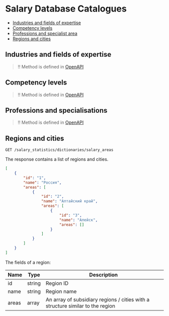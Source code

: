# Salary Database Catalogues

* [Industries and fields of expertise](#salary-industries)
* [Competency levels](#employee-levels)
* [Professions and specialist area](#professional-areas)
* [Regions and cities](#salary-areas)

<a name="salary-industries"></a>
## Industries and fields of expertise

>!! Method is defined in [OpenAPI](https://api.hh.ru/openapi/en/redoc#tag/Salary-Database-directories/operation/get-salary-industries)
 
<a name="employee-levels"></a>
## Competency levels

>!! Method is defined in [OpenAPI](https://api.hh.ru/openapi/en/redoc#tag/Salary-Database-directories/operation/get-salary-employee-levels)

<a name="professional-areas"></a>
## Professions and specialisations

>!! Method is defined in [OpenAPI](https://api.hh.ru/openapi/en/redoc#tag/Salary-Database-directories/operation/get-salary-professional-areas)

<a name="salary-areas"></a>
## Regions and cities

```
GET /salary_statistics/dictionaries/salary_areas
```

The response contains a list of regions and cities.

```json
[
    {
        "id": "1",
        "name": "Россия",
        "areas": [
            {
                "id": "2",
                "name": "Алтайский край",
                "areas": [
                    {
                        "id": "3",
                        "name": "Алейск",
                        "areas": []
                    }
                ]
            }    
        ]
    }
]
```

The fields of a region:

Name | Type | Description
--- | --- | ---
id | string | Region ID
name | string | Region name
areas | array | An array of subsidiary regions / cities with a structure similar to the region
